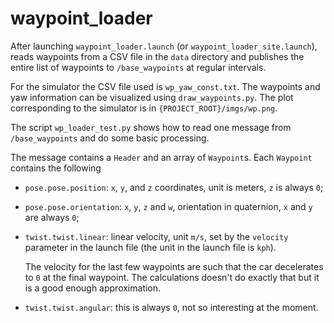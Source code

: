 # waypoint_loader

After launching `waypoint_loader.launch` (or 
`waypoint_loader_site.launch`), reads waypoints from a CSV 
file in the `data` directory and publishes the entire list 
of waypoints to `/base_waypoints` at regular intervals.

For the simulator the CSV file used is `wp_yaw_const.txt`.
The waypoints and yaw information can be visualized using 
`draw_waypoints.py`. The plot corresponding to the simulator
is in `{PROJECT_ROOT}/imgs/wp.png`.

The script `wp_loader_test.py` shows how to read one message 
from `/base_waypoints` and do some basic processing.

The message contains a `Header` and an array of `Waypoint`s.
Each `Waypoint` contains the following
* `pose.pose.position`: `x`, `y`, and `z` coordinates, unit
is meters, `z` is always `0`;
* `pose.pose.orientation`: `x`, `y`, `z` and `w`, orientation 
in quaternion, `x` and `y` are always `0`;
* `twist.twist.linear`: linear velocity, unit `m/s`, set by 
the `velocity` parameter in the launch file (the unit in the 
launch file is `kph`). 

    The velocity for the last few waypoints are such that the 
    car decelerates to `0` at the final waypoint. The 
    calculations doesn't do exactly that but it is a good enough
    approximation.
* `twist.twist.angular`: this is always `0`, not so interesting
at the moment.

